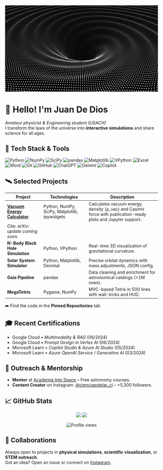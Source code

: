 <p align="center">
  <img src="agujeronegro.gif" width="650" alt="Black-hole simulation banner">
</p>

# 👋 Hello! I'm Juan De Dios  
_Amateur physicist & Engineering student (USACH)_  
I transform the laws of the universe into **interactive simulations** and share science for all ages.

## 🚀 Tech Stack & Tools
![Python](https://img.shields.io/badge/-Python-3776AB?logo=python&logoColor=white)
![NumPy](https://img.shields.io/badge/-NumPy-013243?logo=numpy&logoColor=white)
![SciPy](https://img.shields.io/badge/-SciPy-8CAAE6?logo=scipy&logoColor=white)
![pandas](https://img.shields.io/badge/-pandas-150458?logo=pandas&logoColor=white)
![Matplotlib](https://img.shields.io/badge/-Matplotlib-11557c?logo=plotly&logoColor=white)
![VPython](https://img.shields.io/badge/-VPython-red)
![Excel](https://img.shields.io/badge/-Excel-217346?logo=microsoft-excel&logoColor=white)
![Word](https://img.shields.io/badge/-Word-2B579A?logo=microsoft-word&logoColor=white)
![Git](https://img.shields.io/badge/-Git-F05032?logo=git&logoColor=white)
![GitHub](https://img.shields.io/badge/-GitHub-181717?logo=github&logoColor=white)
![ChatGPT](https://img.shields.io/badge/-ChatGPT-10A37F?logo=openai&logoColor=white)
![Gemini](https://img.shields.io/badge/-Gemini-4285F4?logo=googlecloud&logoColor=white)
![Copilot](https://img.shields.io/badge/-Copilot-512BD4?logo=microsoft&logoColor=white)

## 🛰️ Selected Projects
| Project | Technologies | Description |
|---------|--------------|-------------|
| **[Vacuum Energy Calculator](https://github.com/CienciaEstelar/vacuum-energy-calculator)** | Python, NumPy, SciPy, Matplotlib, ipywidgets | Calculates vacuum energy density (ρ_vac) and Casimir force with publication-ready plots and Jupyter support. 
| Cite: *arXiv: update coming soon.* |
| **N-Body Black Hole Simulation** | Python, VPython | Real-time 3D visualization of gravitational curvature. |
| **Solar System Simulator** | Python, Matplotlib, Decimal | Precise orbital dynamics with mass adjustments, JSON config. |
| **Gaia Pipeline** | pandas | Data cleaning and enrichment for astronomical catalogs (>1M rows). |
| **MegaTetris** | Pygame, NumPy | MVC-based Tetris in 500 lines with wall-kicks and HUD. |

➡️ Find the code in the **Pinned Repositories** tab.

## 🎓 Recent Certifications
- Google Cloud • _Multimodality & RAG_ (06/2024)  
- Google Cloud • _Prompt Design in Vertex AI_ (06/2024)  
- Microsoft Learn • _Copilot Studio & Azure AI Studio_ (05/2024)  
- Microsoft Learn • _Azure OpenAI Service / Generative AI_ (03/2024)  

## 🌌 Outreach & Mentorship
- **Mentor** at [Academia Into Space](https://academiaintospace.wixsite.com/academia-into-space) – Free astronomy courses.  
- **Content Creator** on Instagram: [@cienciaestelar_cl](https://instagram.com/cienciaestelar_cl) – +5,300 followers.  

## 📈 GitHub Stats
<p align="center">
  <img src="https://github-readme-stats.vercel.app/api?username=CienciaEstelar&show_icons=true&theme=radical" height="165">
  <img src="https://github-readme-stats.vercel.app/api/top-langs/?username=CienciaEstelar&layout=compact&theme=radical" height="165">
</p>
<p align="center">
  <img src="https://komarev.com/ghpvc/?username=CienciaEstelar&color=blue" alt="Profile views" />
</p>

## 🤝 Collaborations
Always open to projects in **physical simulations**, **scientific visualization**, or **STEM outreach**.  
Got an idea? Open an issue or connect on [Instagram](https://www.instagram.com/cienciaestelar_cl).
